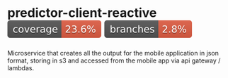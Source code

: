 # predictor-client-reactive ![Coverage](.github/badges/client-coverage.svg) ![Branches](.github/badges/client-branches.svg)

Microservice that creates all the output for the mobile application in json format, storing in s3 and accessed from the mobile app via api gateway / lambdas.

